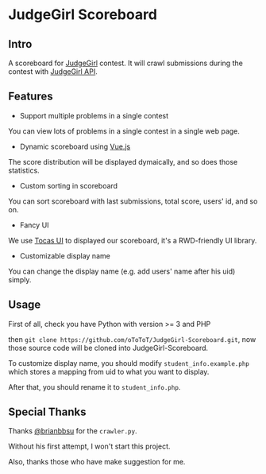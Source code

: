 # JudgeGirl Scoreboard #

## Intro ##

A scoreboard for [JudgeGirl](https://judgegirl.csie.org) contest.
It will crawl submissions during the contest with [JudgeGirl API](https://judgegirl.csie.org/api/submission).

## Features ##

- Support multiple problems in a single contest

You can view lots of problems in a single contest in a single web page.

- Dynamic scoreboard using [Vue.js](https://vuejs.org)

The score distribution will be displayed dymaically, and so does those statistics.

- Custom sorting in scoreboard

You can sort scoreboard with last submissions, total score, users' id, and so on.

- Fancy UI

We use [Tocas UI](https://github.com/TeaMeow/TocasUI) to displayed our scoreboard, it's a RWD-friendly UI library.

- Customizable display name

You can change the display name (e.g. add users' name after his uid) simply.

## Usage ##

First of all, check you have Python with version >= 3 and PHP

then `git clone https://github.com/oToToT/JudgeGirl-Scoreboard.git`, now those source code will be cloned into JudgeGirl-Scoreboard.

To customize display name, you should modify `student_info.example.php` which stores a mapping from uid to what you want to display.

After that, you should rename it to `student_info.php`.

## Special Thanks ##

Thanks [@brianbbsu](https://github.com/brianbbsu) for the `crawler.py`.

Without his first attempt, I won't start this project.

Also, thanks those who have make suggestion for me.